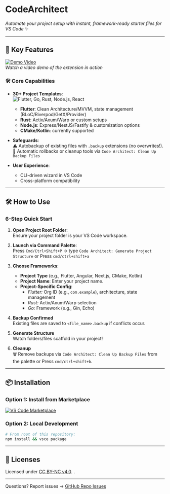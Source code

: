 # CodeArchitect  
*Automate your project setup with instant, framework-ready starter files for VS Code* ✨

---

## 🚀 Key Features  
[![Demo Video](https://img.youtube.com/vi/dCJMxHjxc64/0.jpg)](https://youtu.be/dCJMxHjxc64?si=swGWpwyVEti5-rwW)  
*Watch a video demo of the extension in action*

### 🛠️ Core Capabilities  
- **30+ Project Templates**:  
  ![Flutter, Go, Rust, Node.js, React](https://img.shields.io/badge/frameworks-Flutter%20%7C%20Go%20%7C%20Rust%20%7C%20Node.js%20%7C%20etc.-black?style=flat)  
    
  - **Flutter**: Clean Architecture/MVVM, state management (BLoC/Riverpod/GetX/Provider)  
  - **Rust**: Actix/Axum/Warp or custom setups  
  - **Node.js**: Express/NestJS/Fastify & customization options  
  - **CMake/Kotlin**: currently supported

- **Safeguards**:  
  ⚠️ Autobackup of existing files with `.backup` extensions (no overwrites!).  
  💾 Automatic rollbacks or cleanup tools via `Code Architect: Clean Up Backup Files`

- **User Experience**:  
  - CLI-driven wizard in VS Code  
  - Cross-platform compatibility  

---

## 🛠️ How to Use  

### 6-Step Quick Start  
1. **Open Project Root Folder**:  
   Ensure your project folder is your VS Code workspace.  

2. **Launch via Command Palette**:  
   Press `Cmd/Ctrl+Shift+P` → type `Code Architect: Generate Project Structure` or Press `cmd/ctrl+shift+a`

3. **Choose Frameworks**:  
   - **Project Type** (e.g., Flutter, Angular, Next.js, CMake, Kotlin)  
   - **Project Name**: Enter your project name.  
   - **Project-Specific Config**:  
     - *Flutter:* Org ID (e.g., `com.example`), architecture, state management  
     - *Rust:* Actix/Axum/Warp selection  
     - *Go:* Framework (e.g., Gin, Echo)  

4. **Backup Confirmed**  
   Existing files are saved to `<file_name>.backup` if conflicts occur.  

5. **Generate Structure**  
   Watch folders/files scaffold in your project!  

6. **Cleanup**  
   🗑️ Remove backups via `Code Architect: Clean Up Backup Files` from the palette or Press `cmd/ctrl+shift+b`.

---

## 📦 Installation  
### Option 1: Install from Marketplace  
[![VS Code Marketplace](https://img.shields.io/vscode-marketplace/v/Piyu-Pika.code-architect-tool?color=blue)](https://marketplace.visualstudio.com/items?itemName=Piyu-Pika.code-architect-tool)  

### Option 2: Local Development  
```bash
# From root of this repository:
npm install && vsce package
```

---

## 📄 Licenses  
Licensed under [CC BY-NC v4.0](LICENSE.txt). .  


---
Questions? Report issues → [GitHub Repo Issues][issue-link]

[issue-link]: https://github.com/Piyu-Pika/architecture-vscode-extension/issues